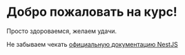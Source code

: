 # Добро пожаловать на курс!

Просто здороваемся, желаем удачи.

Не забываем чекать [официальную документацию NestJS](https://nestjs.com/)

